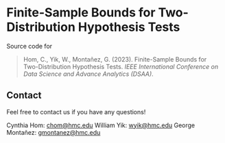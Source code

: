 # Finite-Sample Bounds for Two-Distribution Hypothesis Tests
Source code for 
> Hom, C., Yik, W., Montañez, G. (2023). Finite-Sample Bounds for Two-Distribution Hypothesis Tests. *IEEE International Conference on Data Science and Advance Analytics (DSAA)*.

## Contact
Feel free to contact us if you have any questions!

Cynthia Hom: chom@hmc.edu
William Yik: wyik@hmc.edu
George Montañez: gmontanez@hmc.edu 
